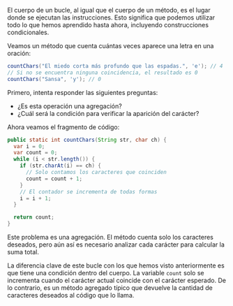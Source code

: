 El cuerpo de un bucle, al igual que el cuerpo de un método, es el lugar donde se ejecutan las instrucciones. Esto significa que podemos utilizar todo lo que hemos aprendido hasta ahora, incluyendo construcciones condicionales.

Veamos un método que cuenta cuántas veces aparece una letra en una oración:

```java
countChars("El miedo corta más profundo que las espadas.", 'e'); // 4
// Si no se encuentra ninguna coincidencia, el resultado es 0
countChars("Sansa", 'y'); // 0
```

Primero, intenta responder las siguientes preguntas:

* ¿Es esta operación una agregación?
* ¿Cuál será la condición para verificar la aparición del carácter?

Ahora veamos el fragmento de código:

```java
public static int countChars(String str, char ch) {
  var i = 0;
  var count = 0;
  while (i < str.length()) {
    if (str.charAt(i) == ch) {
      // Solo contamos los caracteres que coinciden
      count = count + 1;
    }
    // El contador se incrementa de todas formas
    i = i + 1;
  }

  return count;
}
```

Este problema es una agregación. El método cuenta solo los caracteres deseados, pero aún así es necesario analizar cada carácter para calcular la suma total.

La diferencia clave de este bucle con los que hemos visto anteriormente es que tiene una condición dentro del cuerpo. La variable `count` solo se incrementa cuando el carácter actual coincide con el carácter esperado. De lo contrario, es un método agregado típico que devuelve la cantidad de caracteres deseados al código que lo llama.
